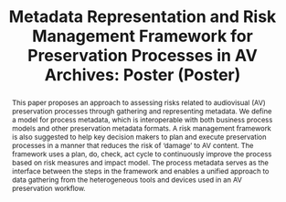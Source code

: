 ---
abstract: This paper proposes an approach to assessing risks related to audiovisual
  (AV) preservation processes through gathering and representing metadata. We define
  a model for process metadata, which is interoperable with both business process
  models and other preservation metadata formats. A risk management framework is also
  suggested to help key decision makers to plan and execute preservation processes
  in a manner that reduces the risk of ‘damage’ to AV content. The framework uses
  a plan, do, check, act cycle to continuously improve the process based on risk measures
  and impact model. The process metadata serves as the interface between the steps
  in the framework and enables a unified approach to data gathering from the heterogeneous
  tools and devices used in an AV preservation workflow.
creators:
- Bailer, Werner
- Hall-May, Martin
- Veres, Galina
date: null
document_url: https://services.phaidra.univie.ac.at/api/object/o:378710/download
grand_parent: iPRES
institutions: []
keywords:
- process metadata
- business processes
- risk management
- risk assessment
- simulation
landing_page_url: https://phaidra.univie.ac.at/o:378710
language: eng
layout: publication
license: CC BY-NC-SA 3.0 AT
notes_url: null
parent: iPRES 2014
presentation_url: null
publication_type: poster
size: 183941
source_name: iPRES
title: 'Metadata Representation and Risk Management Framework for Preservation Processes
  in AV Archives: Poster (Poster) '
year: 2014
---